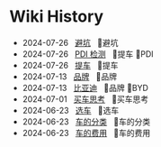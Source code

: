 # Wiki History

- 2024-07-26&nbsp;&nbsp; [避坑](/0007_避坑)&nbsp;&nbsp; :bookmark:避坑
- 2024-07-26&nbsp;&nbsp; [PDI 检测](/0008_提车_PDI)&nbsp;&nbsp; :bookmark:提车 :bookmark:PDI
- 2024-07-26&nbsp;&nbsp; [提车](/0009_提车)&nbsp;&nbsp; :bookmark:提车
- 2024-07-13&nbsp;&nbsp; [品牌](/0005_品牌)&nbsp;&nbsp; :bookmark:品牌
- 2024-07-13&nbsp;&nbsp; [比亚迪](/0006_品牌_BYD)&nbsp;&nbsp; :bookmark:品牌 :bookmark:BYD
- 2024-07-01&nbsp;&nbsp; [买车思考](/0004_买车思考)&nbsp;&nbsp; :bookmark:买车思考
- 2024-06-23&nbsp;&nbsp; [选车](/0001_选车)&nbsp;&nbsp; :bookmark:选车
- 2024-06-23&nbsp;&nbsp; [车的分类](/0002_车的分类)&nbsp;&nbsp; :bookmark:车的分类
- 2024-06-23&nbsp;&nbsp; [车的费用](/0003_车的费用)&nbsp;&nbsp; :bookmark:车的费用
